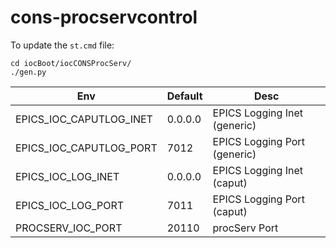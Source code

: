 # cons-procservcontrol

To update the `st.cmd` file:
```
cd iocBoot/iocCONSProcServ/
./gen.py
```
|Env|Default|Desc|
|---|---|---|
|EPICS_IOC_CAPUTLOG_INET|0.0.0.0|EPICS Logging Inet (generic)|
|EPICS_IOC_CAPUTLOG_PORT|7012|EPICS Logging Port (generic)|
|EPICS_IOC_LOG_INET|0.0.0.0|EPICS Logging Inet (caput)|
|EPICS_IOC_LOG_PORT|7011|EPICS Logging Port (caput)|
|PROCSERV_IOC_PORT|20110| procServ Port|

